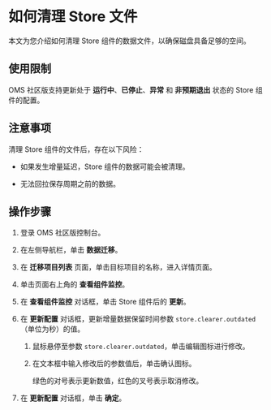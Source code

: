 # 如何清理 Store 文件

本文为您介绍如何清理 Store 组件的数据文件，以确保磁盘具备足够的空间。

## 使用限制

OMS 社区版支持更新处于 **运行中**、**已停止**、**异常** 和 **非预期退出** 状态的 Store 组件的配置。

## 注意事项

清理 Store 组件的文件后，存在以下风险：

* 如果发生增量延迟，Store 组件的数据可能会被清理。

* 无法回拉保存周期之前的数据。

## 操作步骤

1. 登录 OMS 社区版控制台。

2. 在左侧导航栏，单击 **数据迁移**。

3. 在 **迁移项目列表** 页面，单击目标项目的名称，进入详情页面。

4. 单击页面右上角的 **查看组件监控**。

5. 在 **查看组件监控** 对话框，单击 Store 组件后的 **更新**。

6. 在 **更新配置** 对话框，更新增量数据保留时间参数 `store.clearer.outdated`（单位为秒）的值。

   1. 鼠标悬停至参数 `store.clearer.outdated`，单击编辑图标进行修改。

   2. 在文本框中输入修改后的参数值后，单击确认图标。

      绿色的对号表示更新数值，红色的叉号表示取消修改。

7. 在 **更新配置** 对话框，单击 **确定**。
